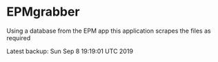 # EPMgrabber
Using a database from the EPM app this application scrapes the files as required


Latest backup: Sun Sep 8 19:19:01 UTC 2019
